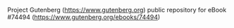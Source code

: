 Project Gutenberg (https://www.gutenberg.org) public repository for
eBook #74494 (https://www.gutenberg.org/ebooks/74494)
